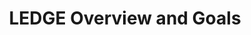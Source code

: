 ---
categories:
- bkk19
description: The LEDGE SIG is exploring the technologies and structures needed to
  support Edge computing, a new business model that allows semi-autonomous services
  to be provided close to mobile end users and devices for improved latency and augmented
  capabilities. This talk provides an overview of the SIG and its goals.
image:
  featured: 'true'
  path: /assets/images/featured-images/bkk19/BKK19-107.png
session_attendee_num: '27'
session_id: BKK19-107
session_room: Session Room 3 (Lotus 10)
session_slot:
  end_time: '2019-04-01 14:55:00'
  start_time: '2019-04-01 14:30:00'
session_speakers:
- speaker_bio: Francois-Frederic is an entrepreneur with 30 years of experience in
    technical, sales and marketing positions. Prior to joining Linaro, Francois-Frederic
    was VP Business Development at 6WIND where he has been instrumental in creating
    success for SDN and NFV offerings. Prior to that, he has been CTO and co-founder
    of Vedicis where he led architecture and development teams, and previously he
    held several technical and marketing functions at Olivetti, Unisys, Access360,
    Tempoline, Versada Networks, NetSecureOne and Radware. Francois-Frederic holds
    a degree in computing science from Universite de Paris VII. He is the author of
    seven granted patents.
  speaker_company: Linaro
  speaker_image: /assets/images/speakers/bkk19/francois-frederic-ozog.jpg
  speaker_location: Cambridge, UK
  speaker_name: François-Frédéric Ozog
  speaker_position: Director LEDGE
  speaker_username: francois.ozog
session_track: IoT Fog/Gateway/Edge Computing
tag: session
tags:
- Boot Architecture
title: LEDGE Overview and Goals
---